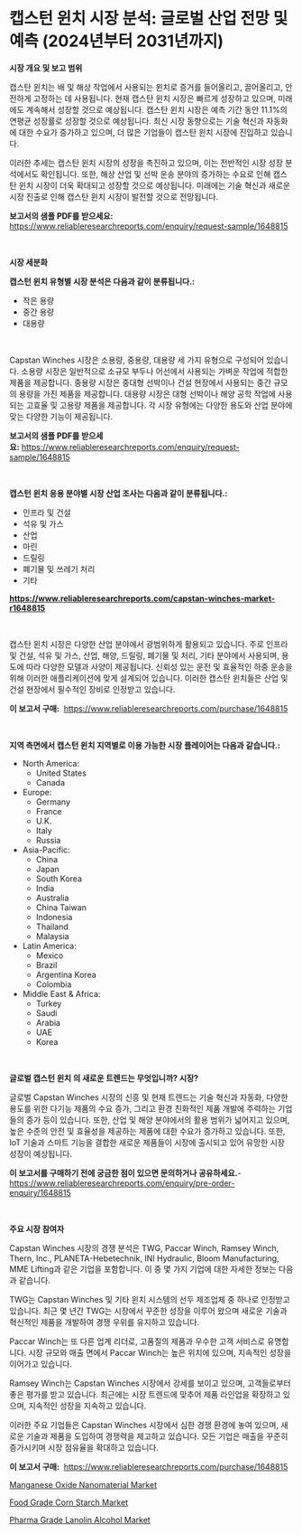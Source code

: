 <p><h1>캡스턴 윈치 시장 분석: 글로벌 산업 전망 및 예측 (2024년부터 2031년까지)</h1></p><p><strong>시장 개요 및 보고 범위</strong></p>
<p><p>캡스탄 윈치는 배 및 해상 작업에서 사용되는 윈치로 증거를 들어올리고, 끌어올리고, 안전하게 고정하는 데 사용됩니다. 현재 캡스탄 윈치 시장은 빠르게 성장하고 있으며, 미래에도 계속해서 성장할 것으로 예상됩니다. 캡스탄 윈치 시장은 예측 기간 동안 11.1%의 연평균 성장률로 성장할 것으로 예상됩니다. 최신 시장 동향으로는 기술 혁신과 자동화에 대한 수요가 증가하고 있으며, 더 많은 기업들이 캡스탄 윈치 시장에 진입하고 있습니다.</p><p>이러한 추세는 캡스탄 윈치 시장의 성장을 촉진하고 있으며, 이는 전반적인 시장 성장 분석에서도 확인됩니다. 또한, 해상 산업 및 선박 운송 분야의 증가하는 수요로 인해 캡스탄 윈치 시장이 더욱 확대되고 성장할 것으로 예상됩니다. 미래에는 기술 혁신과 새로운 시장 진출로 인해 캡스탄 윈치 시장이 발전할 것으로 전망됩니다.</p></p>
<p><strong>보고서의 샘플 PDF를 받으세요:</strong> <a href="https://www.reliableresearchreports.com/enquiry/request-sample/1648815">https://www.reliableresearchreports.com/enquiry/request-sample/1648815</a></p>
<p>&nbsp;</p>
<p><strong>시장 세분화</strong></p>
<p><strong>캡스턴 윈치 유형별 시장 분석은 다음과 같이 분류됩니다.:</strong></p>
<p><ul><li>작은 용량</li><li>중간 용량</li><li>대용량</li></ul></p>
<p>&nbsp;</p>
<p><p>Capstan Winches 시장은 소용량, 중용량, 대용량 세 가지 유형으로 구성되어 있습니다. 소용량 시장은 일반적으로 소규모 부두나 어선에서 사용되는 가벼운 작업에 적합한 제품을 제공합니다. 중용량 시장은 중대형 선박이나 건설 현장에서 사용되는 중간 규모의 용량을 가진 제품을 제공합니다. 대용량 시장은 대형 선박이나 해양 공학 작업에 사용되는 고효율 및 고용량 제품을 제공합니다. 각 시장 유형에는 다양한 용도와 산업 분야에 맞는 다양한 기능이 제공됩니다.</p></p>
<p><strong>보고서의 샘플 PDF를 받으세요:</strong>&nbsp;<a href="https://www.reliableresearchreports.com/enquiry/request-sample/1648815">https://www.reliableresearchreports.com/enquiry/request-sample/1648815</a></p>
<p>&nbsp;</p>
<p><strong> 캡스턴 윈치 응용 분야별 시장 산업 조사는 다음과 같이 분류됩니다.:</strong></p>
<p><ul><li>인프라 및 건설</li><li>석유 및 가스</li><li>산업</li><li>마린</li><li>드릴링</li><li>폐기물 및 쓰레기 처리</li><li>기타</li></ul></p>
<p><strong><a href="https://www.reliableresearchreports.com/capstan-winches-market-r1648815">https://www.reliableresearchreports.com/capstan-winches-market-r1648815</a></strong></p>
<p>&nbsp;</p>
<p><p>캡스탄 윈치 시장은 다양한 산업 분야에서 광범위하게 활용되고 있습니다. 주로 인프라 및 건설, 석유 및 가스, 산업, 해양, 드릴링, 폐기물 및 처리, 기타 분야에서 사용되며, 용도에 따라 다양한 모델과 사양이 제공됩니다. 신뢰성 있는 운전 및 효율적인 하중 운송을 위해 이러한 애플리케이션에 맞게 설계되어 있습니다. 이러한 캡스탄 윈치들은 산업 및 건설 현장에서 필수적인 장비로 인정받고 있습니다.</p></p>
<p><strong>이 보고서 구매:</strong>&nbsp; <a href="https://www.reliableresearchreports.com/purchase/1648815">https://www.reliableresearchreports.com/purchase/1648815</a></p>
<p>&nbsp;</p>
<p><strong>지역 측면에서 캡스턴 윈치 지역별로 이용 가능한 시장 플레이어는 다음과 같습니다.:</strong></p>
<p><ul>
    <li>
        North America:
        <ul>
            <li>United States</li>
            <li>Canada</li>
        </ul>
    </li>
    <li>
        Europe:
        <ul>
            <li>Germany</li>
            <li>France</li>
            <li>U.K.</li>
            <li>Italy</li>
            <li>Russia</li>
        </ul>
    </li>
    <li>
        Asia-Pacific:
        <ul>
            <li>China</li>
            <li>Japan</li>
            <li>South Korea</li>
            <li>India</li>
            <li>Australia</li>
            <li>China Taiwan</li>
            <li>Indonesia</li>
            <li>Thailand</li>
            <li>Malaysia</li>
        </ul>
    </li>
    <li>
        Latin America:
        <ul>
            <li>Mexico</li>
            <li>Brazil</li>
            <li>Argentina Korea</li>
            <li>Colombia</li>
        </ul>
    </li>
    <li>
        Middle East & Africa:
        <ul>
            <li>Turkey</li>
            <li>Saudi</li>
            <li>Arabia</li>
            <li>UAE</li>
            <li>Korea</li>
        </ul>
    </li>
    </ul></p>
<p>&nbsp;</p>
<p><strong>글로벌 캡스턴 윈치 의 새로운 트렌드는 무엇입니까? 시장?</strong></p>
<p><p>글로벌 Capstan Winches 시장의 신흥 및 현재 트렌드는 기술 혁신과 자동화, 다양한 용도를 위한 다기능 제품의 수요 증가, 그리고 환경 친화적인 제품 개발에 주력하는 기업들의 증가 등이 있습니다. 또한, 산업 및 해양 분야에서의 활용 범위가 넓어지고 있으며, 높은 수준의 안전 및 효율성을 제공하는 제품에 대한 수요가 증가하고 있습니다. 또한, IoT 기술과 스마트 기능을 결합한 새로운 제품들이 시장에 출시되고 있어 유망한 시장 성장이 예상됩니다.</p></p>
<p><strong>이 보고서를 구매하기 전에 궁금한 점이 있으면 문의하거나 공유하세요.</strong>- <a href="https://www.reliableresearchreports.com/enquiry/pre-order-enquiry/1648815">https://www.reliableresearchreports.com/enquiry/pre-order-enquiry/1648815</a></p>
<p>&nbsp;</p>
<p><strong>주요 시장 참여자</strong></p>
<p><p>Capstan Winches 시장의 경쟁 분석은 TWG, Paccar Winch, Ramsey Winch, Thern, Inc., PLANETA-Hebetechnik, INI Hydraulic, Bloom Manufacturing, MME Lifting과 같은 기업을 포함합니다. 이 중 몇 가지 기업에 대한 자세한 정보는 다음과 같습니다. </p><p>TWG는 Capstan Winches 및 기타 윈치 시스템의 선두 제조업체 중 하나로 인정받고 있습니다. 최근 몇 년간 TWG는 시장에서 꾸준한 성장을 이루어 왔으며 새로운 기술과 혁신적인 제품을 개발하여 경쟁 우위를 유지하고 있습니다. </p><p>Paccar Winch는 또 다른 업계 리더로, 고품질의 제품과 우수한 고객 서비스로 유명합니다. 시장 규모와 매출 면에서 Paccar Winch는 높은 위치에 있으며, 지속적인 성장을 이어가고 있습니다.</p><p>Ramsey Winch는 Capstan Winches 시장에서 강세를 보이고 있으며, 고객들로부터 좋은 평가를 받고 있습니다. 최근에는 시장 트렌드에 맞추어 제품 라인업을 확장하고 있으며, 지속적인 성장을 지속하고 있습니다.</p><p>이러한 주요 기업들은 Capstan Winches 시장에서 심한 경쟁 환경에 놓여 있으며, 새로운 기술과 제품을 도입하여 경쟁력을 제고하고 있습니다. 모든 기업은 매출을 꾸준히 증가시키며 시장 점유율을 확대하고 있습니다.</p></p>
<p><strong>이 보고서 구매:</strong>&nbsp;&nbsp;<a href="https://www.reliableresearchreports.com/purchase/1648815">https://www.reliableresearchreports.com/purchase/1648815</a></p>
<p><p><a href="https://www.linkedin.com/pulse/manganese-oxide-nanomaterial-market-share-amp-new-trends-analysis-jg6uc?trackingId=Y1iArTW1T3GMYQX35ooJqQ%3D%3D">Manganese Oxide Nanomaterial Market</a></p><p><a href="https://www.linkedin.com/pulse/food-grade-corn-starch-market-offers-provide-insightful-data-8upof?trackingId=ShjfmQgCzUUrh0UqkacxYA%3D%3D">Food Grade Corn Starch Market</a></p><p><a href="https://www.linkedin.com/pulse/pharma-grade-lanolin-alcohol-market-research-report-key-successful-mk0df?trackingId=0s406C0cIWfijmAp%2BRBj%2FA%3D%3D">Pharma Grade Lanolin Alcohol Market</a></p></p>